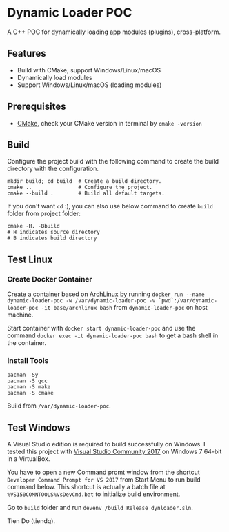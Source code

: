 Dynamic Loader POC
==================

A C++ POC for dynamically loading app modules (plugins), cross-platform.

## Features
* Build with CMake, support Windows/Linux/macOS
* Dynamically load modules
* Support Windows/Linux/macOS (loading modules)

## Prerequisites
* [CMake](http://www.cmake.org/), check your CMake version in terminal by `cmake -version`

## Build
Configure the project build with the following command to create the build directory with the configuration.

```
mkdir build; cd build  # Create a build directory.
cmake ..               # Configure the project.
cmake --build .        # Build all default targets.
```

If you don't want `cd` :), you can also use below command to create `build` folder from project folder:

```
cmake -H. -Bbuild
# H indicates source directory
# B indicates build directory
```

## Test Linux

### Create Docker Container
Create a container based on [ArchLinux](https://www.archlinux.org/) by running ``docker run --name dynamic-loader-poc -w /var/dynamic-loader-poc -v `pwd`:/var/dynamic-loader-poc -it base/archlinux bash`` from `dynamic-loader-poc` on host machine.

Start container with `docker start dynamic-loader-poc` and use the command `docker exec -it dynamic-loader-poc bash` to get a bash shell in the container.

### Install Tools
```
pacman -Sy
pacman -S gcc
pacman -S make
pacman -S cmake
```

Build from `/var/dynamic-loader-poc`.

## Test Windows

A Visual Studio edition is required to build successfully on Windows. I tested this project with [Visual Studio Community 2017](https://visualstudio.microsoft.com/downloads/) on Windows 7 64-bit in a VirtualBox.

You have to open a new Command promt window from the shortcut `Developer Command Prompt for VS 2017` from Start Menu to run build command below. This shortcut is actually a batch file at `%VS150COMNTOOLS%VsDevCmd.bat` to initialize build environment.

Go to `build` folder and run `devenv /build Release dynloader.sln`.

Tien Do (tiendq).
